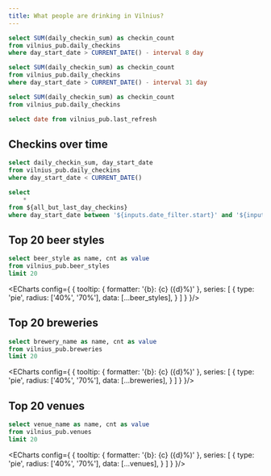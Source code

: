 ```yaml
---
title: What people are drinking in Vilnius?
---
```


```sql last_week_checkins
select SUM(daily_checkin_sum) as checkin_count
from vilnius_pub.daily_checkins
where day_start_date > CURRENT_DATE() - interval 8 day
```

```sql last_month_checkins
select SUM(daily_checkin_sum) as checkin_count
from vilnius_pub.daily_checkins
where day_start_date > CURRENT_DATE() - interval 31 day
```

```sql total_checkins
select SUM(daily_checkin_sum) as checkin_count
from vilnius_pub.daily_checkins
```

```sql last_refresh
select date from vilnius_pub.last_refresh
```

<BigValue
    title='Last week checkins'
    data={last_week_checkins}
    value='checkin_count'
    fmt='#,##0'
/>

<BigValue
    title='Last month checkins'
    data={last_month_checkins}
    value='checkin_count'
    fmt='#,##0'
/>

<BigValue
    title='Total checkins'
    data={total_checkins}
    value='checkin_count'
    fmt='#,##0'
/>

<BigValue
  title='Data last updated on'
  data={last_refresh}
  value=date
/>


## Checkins over time

```sql all_but_last_day_checkins
select daily_checkin_sum, day_start_date
from vilnius_pub.daily_checkins
where day_start_date < CURRENT_DATE()
```

<DateRange
    name=date_filter
    data={all_but_last_day_checkins}
    dates=day_start_date
    title='Date Range'
/>

```sql filtered_checkins
select
    *
from ${all_but_last_day_checkins}
where day_start_date between '${inputs.date_filter.start}' and '${inputs.date_filter.end}'
```

<LineChart
    data={filtered_checkins}
    y=daily_checkin_sum
    x=day_start_date>
    <ReferenceArea xMin='2020-03-16' xMax='2020-06-17' label="Lockdown #1" color=warning/>
    <ReferenceArea xMin='2020-11-04' xMax='2021-07-01' label="Lockdown #2" color=warning/>
    <ReferencePoint x="2020-02-22" y=1150 label="Žmogšala 2020" labelPosition=top/>
    <ReferencePoint x="2022-02-19" y=1500 label="Žmogšala 2022" labelPosition=left/>
    <ReferencePoint x="2023-02-11" y=1900 label="Žmogšala 2023" labelPosition=left/>
    <ReferencePoint x="2023-09-22" y=1800 label="Putoja 2023" labelPosition=top/>
    <ReferencePoint x="2023-11-24" y=1700 label="VAF 2023" labelPosition=right/>
    <ReferencePoint x="2024-02-10" y=1450 label="Žmogšala 2020" labelPosition=right/>
    <ReferencePoint x="2024-09-20" y=1800 label="Putoja 2024" labelPosition=top/>
    <ReferencePoint x="2024-11-29" y=1800 label="VAF 2024" labelPosition=right/>
    <ReferencePoint x="2025-09-13" y=2100 label="Putoja 2025" labelPosition=top/>
</LineChart>

## Top 20 beer styles

```sql beer_styles
select beer_style as name, cnt as value
from vilnius_pub.beer_styles
limit 20
```

<ECharts config={
    {
        tooltip: {
            formatter: '{b}: {c} ({d}%)'
        },
        series: [
            {
            type: 'pie',
            radius: ['40%', '70%'],
            data: [...beer_styles],
            }
        ]
    }
}/>

## Top 20 breweries

```sql breweries
select brewery_name as name, cnt as value
from vilnius_pub.breweries
limit 20
```

<ECharts config={
    {
        tooltip: {
            formatter: '{b}: {c} ({d}%)'
        },
        series: [
            {
            type: 'pie',
            radius: ['40%', '70%'],
            data: [...breweries],
            }
        ]
    }
}/>

## Top 20 venues

```sql venues
select venue_name as name, cnt as value
from vilnius_pub.venues
limit 20
```

<ECharts config={
    {
        tooltip: {
            formatter: '{b}: {c} ({d}%)'
        },
        series: [
            {
            type: 'pie',
            radius: ['40%', '70%'],
            data: [...venues],
            }
        ]
    }
}/>
